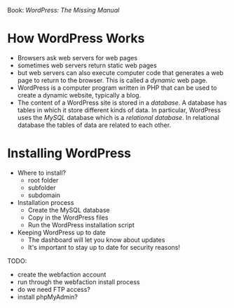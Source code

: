 
Book: *WordPress: The Missing Manual*

# How WordPress Works

* Browsers ask web servers for web pages
* sometimes web servers return static web pages
* but web servers can also execute computer code that generates a web page to return to the browser. This is called a *dynamic* web page.
* WordPress is a computer program written in PHP that can be used to create a dynamic website, typically a blog.
* The content of a WordPress site is stored in a *database*.  A database has tables in which it store different kinds of data.  In particular, WordPress uses the *MySQL* database which is a *relational database*. In relational database the tables of data are related to each other.

# Installing WordPress

* Where to install?
    * root folder
    * subfolder
    * subdomain
* Installation process
    * Create the MySQL database
    * Copy in the WordPress files
    * Run the WordPress installation script
* Keeping WordPress up to date
    * The dashboard will let you know about updates
    * It's important to stay up to date for security reasons!

TODO:
* create the webfaction account
* run through the webfaction install process
* do we need FTP access?
* install phpMyAdmin?
